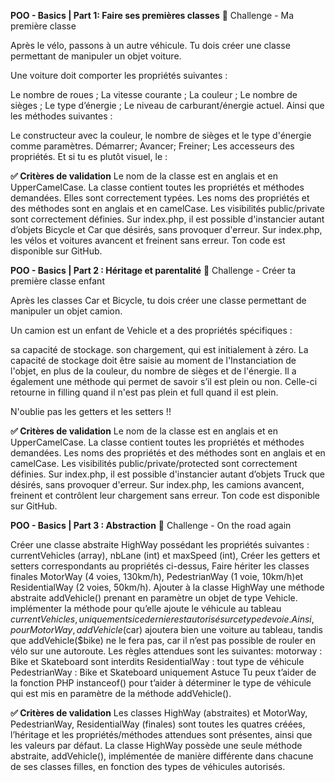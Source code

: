 **POO - Basics | Part 1: Faire ses premières classes**
💪 Challenge - Ma première classe

Après le vélo, passons à un autre véhicule. Tu dois créer une classe permettant de manipuler un objet voiture.

Une voiture doit comporter les propriétés suivantes :

Le nombre de roues ;
La vitesse courante ;
La couleur ;
Le nombre de sièges ;
Le type d’énergie ;
Le niveau de carburant/énergie actuel.
Ainsi que les méthodes suivantes :

Le constructeur avec la couleur, le nombre de sièges et le type d'énergie comme paramètres.
Démarrer;
Avancer;
Freiner;
Les accesseurs des propriétés.
Et si tu es plutôt visuel, le :



**✅ Critères de validation**
Le nom de la classe est en anglais et en UpperCamelCase.
La classe contient toutes les propriétés et méthodes demandées. Elles sont correctement typées.
Les noms des propriétés et des méthodes sont en anglais et en camelCase.
Les visibilités public/private sont correctement définies.
Sur index.php, il est possible d'instancier autant d’objets Bicycle et Car que désirés, sans provoquer d'erreur.
Sur index.php, les vélos et voitures avancent et freinent sans erreur.
Ton code est disponible sur GitHub.

**POO - Basics | Part 2 : Héritage et parentalité**
💪 Challenge - Créer ta première classe enfant

Après les classes Car et Bicycle, tu dois créer une classe permettant de manipuler un objet camion.

Un camion est un enfant de Vehicle et a des propriétés spécifiques :

sa capacité de stockage.
son chargement, qui est initialement à zéro.
La capacité de stockage doit être saisie au moment de l'Instanciation de l'objet, en plus de la couleur, du nombre de sièges et de l'énergie.
Il a également une méthode qui permet de savoir s’il est plein ou non. Celle-ci retourne in filling quand il n'est pas plein et full quand il est plein.

N'oublie pas les getters et les setters !!

**✅ Critères de validation**
Le nom de la classe est en anglais et en UpperCamelCase.
La classe contient toutes les propriétés et méthodes demandées.
Les noms des propriétés et des méthodes sont en anglais et en camelCase.
Les visibilités public/private/protected sont correctement définies.
Sur index.php, il est possible d'instancier autant d’objets Truck que désirés, sans provoquer d'erreur.
Sur index.php, les camions avancent, freinent et contrôlent leur chargement sans erreur.
Ton code est disponible sur GitHub.

**POO - Basics | Part 3 : Abstraction**
💪 Challenge - On the road again

Créer une classe abstraite HighWay possédant les propriétés suivantes :
currentVehicles (array),
nbLane (int) et
maxSpeed (int),
Créer les getters et setters correspondants au propriétés ci-dessus,
Faire hériter les classes finales
MotorWay (4 voies, 130km/h),
PedestrianWay (1 voie, 10km/h)et
ResidentialWay (2 voies, 50km/h).
Ajouter à la classe HighWay une méthode abstraite addVehicle() prenant en paramètre un objet de type Vehicle.
implémenter la méthode pour qu’elle ajoute le véhicule au tableau $currentVehicles, uniquement si ce dernier est autorisé sur ce type de voie. Ainsi, pour MotorWay, addVehicle($car) ajoutera bien une voiture au tableau, tandis que addVehicle($bike) ne le fera pas, car il n’est pas possible de rouler en vélo sur une autoroute. Les règles attendues sont les suivantes:
motorway : Bike et Skateboard sont interdits
ResidentialWay : tout type de véhicule
PedestrianWay : Bike et Skateboard uniquement
Astuce
Tu peux t’aider de la fonction PHP instanceof() pour t’aider à déterminer le type de véhicule qui est mis en paramètre de la méthode addVehicle().

**✅ Critères de validation**
Les classes HighWay (abstraites) et MotorWay, PedestrianWay, ResidentialWay (finales) sont toutes les quatres créées, l’héritage et les propriétés/méthodes attendues sont présentes, ainsi que les valeurs par défaut.
La classe HighWay possède une seule méthode abstraite, addVehicle(), implémentée de manière différente dans chacune de ses classes filles, en fonction des types de véhicules autorisés.
